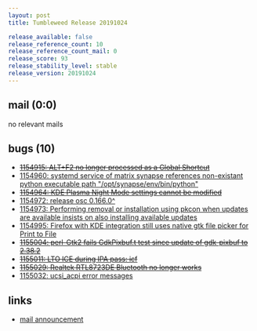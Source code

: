 ```yaml
---
layout: post
title: Tumbleweed Release 20191024

release_available: false
release_reference_count: 10
release_reference_count_mail: 0
release_score: 93
release_stability_level: stable
release_version: 20191024
---
```


## mail (0:0)

no relevant mails

## bugs (10)

<!--more-->

- ~~[1154915: ALT+F2 no longer processed as a Global Shortcut](https://bugzilla.opensuse.org/show_bug.cgi?id=1154915)~~
- [1154960: systemd service of matrix synapse references non-existant python executable path "/opt/synapse/env/bin/python"](https://bugzilla.opensuse.org/show_bug.cgi?id=1154960)
- ~~[1154964: KDE Plasma Night Mode settings cannot be modified](https://bugzilla.opensuse.org/show_bug.cgi?id=1154964)~~
- [1154972: release osc 0.166.0^](https://bugzilla.opensuse.org/show_bug.cgi?id=1154972)
- [1154973: Performing removal or installation using pkcon when updates are available insists on also installing available updates](https://bugzilla.opensuse.org/show_bug.cgi?id=1154973)
- [1154995: Firefox with KDE integration still uses native gtk file picker for Print to File](https://bugzilla.opensuse.org/show_bug.cgi?id=1154995)
- ~~[1155004: perl-Gtk2 fails GdkPixbuf.t test since update of gdk-pixbuf to 2.38.2](https://bugzilla.opensuse.org/show_bug.cgi?id=1155004)~~
- ~~[1155011: LTO ICE during IPA pass: icf](https://bugzilla.opensuse.org/show_bug.cgi?id=1155011)~~
- ~~[1155029: Realtek RTL8723DE Bluetooth no longer works](https://bugzilla.opensuse.org/show_bug.cgi?id=1155029)~~
- [1155032: ucsi_acpi error messages](https://bugzilla.opensuse.org/show_bug.cgi?id=1155032)



## links

- [mail announcement](https://lists.opensuse.org/opensuse-factory/2019-10/msg00354.html)
